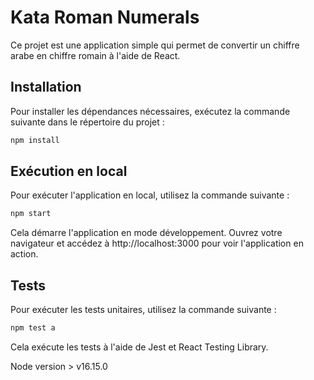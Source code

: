 # Kata Roman Numerals

Ce projet est une application simple qui permet de convertir un chiffre arabe en chiffre romain à l'aide de React.

## Installation

Pour installer les dépendances nécessaires, exécutez la commande suivante dans le répertoire du projet :

```bash
npm install
```

## Exécution en local
Pour exécuter l'application en local, utilisez la commande suivante :

```bash
npm start
```

Cela démarre l'application en mode développement. Ouvrez votre navigateur et accédez à http://localhost:3000 pour voir l'application en action.

## Tests
Pour exécuter les tests unitaires, utilisez la commande suivante :

```bash
npm test a
```

Cela exécute les tests à l'aide de Jest et React Testing Library.

Node version > v16.15.0
